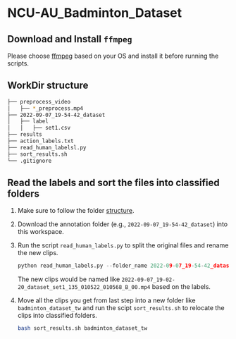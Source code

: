# NCU-AU_Badminton_Dataset

## Download and Install `ffmpeg`

Please choose [ffmpeg](https://ffmpeg.org/download.html) based on your OS and install it before running the scripts. 

## WorkDir structure

```bash
├── preprocess_video
│   ├── *_preprocess.mp4
├── 2022-09-07_19-54-42_dataset
│   ├── label
│   │   ├── set1.csv
├── results
├── action_labels.txt
├── read_human_labelsl.py
├── sort_results.sh
└── .gitignore
```

## Read the labels and sort the files into classified folders

1. Make sure to follow the folder [structure](#workdir-structure).

2. Download the annotation folder (e.g., `2022-09-07_19-54-42_dataset`) into this workspace.

3. Run the script `read_human_labels.py` to split the original files and rename the new clips. 

    ```python
    python read_human_labels.py --folder_name 2022-09-07_19-54-42_dataset
    ``` 
    The new clips would be named like `2022-09-07_19-02-20_dataset_set1_135_010522_010568_B_00.mp4` based on the labels. 
4. Move all the clips you get from last step into a new folder like `badminton_dataset_tw` and run the scipt `sort_results.sh` to relocate the clips into classified folders. 

    ```bash 
    bash sort_results.sh badminton_dataset_tw
    ```